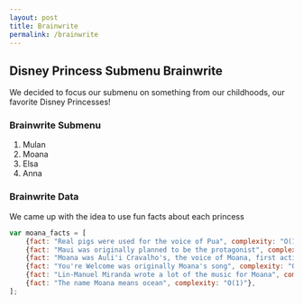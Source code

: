 ```yaml
---
layout: post
title: Brainwrite
permalink: /brainwrite
---
```


## Disney Princess Submenu Brainwrite

We decided to focus our submenu on something from our childhoods, our favorite Disney Princesses!

### Brainwrite Submenu

1. Mulan
2. Moana
3. Elsa
4. Anna

### Brainwrite Data

We came up with the idea to use fun facts about each princess

```javascript
var moana_facts = [
    {fact: "Real pigs were used for the voice of Pua", complexity: "O(1)"},
    {fact: "Maui was originally planned to be the protagonist", complexity: "O(1)"},
    {fact: "Moana was Auli'i Cravalho's, the voice of Moana, first acting gig!", complexity: "O(1)"},
    {fact: "You're Welcome was originally Moana's song", complexity: "O(1)"},
    {fact: "Lin-Manuel Miranda wrote a lot of the music for Moana", complexity: "O(1)"},
    {fact: "The name Moana means ocean", complexity: "O(1)"},
];
